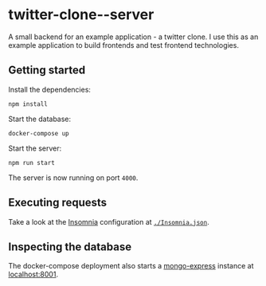 # twitter-clone--server

A small backend for an example application - a twitter clone.
I use this as an example application to build frontends and test frontend 
technologies.

## Getting started

Install the dependencies:

```shell
npm install
```

Start the database:

```shell
docker-compose up
```

Start the server:

```shell
npm run start
```

The server is now running on port `4000`.

## Executing requests

Take a look at the [Insomnia](https://insomnia.rest/) configuration at [`./Insomnia.json`](`./Insomnia.json`).

## Inspecting the database

The docker-compose deployment also starts a [mongo-express](https://github.com/mongo-express/mongo-express) instance at [localhost:8001](http://localhost:8001).
